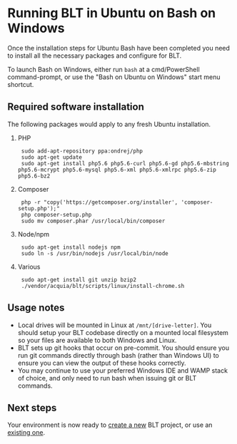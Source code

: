 # Running BLT in Ubuntu on Bash on Windows

Once the installation steps for Ubuntu Bash have been completed you need to install all the necessary packages and configure for BLT.

To launch Bash on Windows, either run `bash` at a cmd/PowerShell command-prompt, or use the "Bash on Ubuntu on Windows" start menu shortcut.

## Required software installation

The following packages would apply to any fresh Ubuntu installation.

1. PHP

        sudo add-apt-repository ppa:ondrej/php
        sudo apt-get update
        sudo apt-get install php5.6 php5.6-curl php5.6-gd php5.6-mbstring php5.6-mcrypt php5.6-mysql php5.6-xml php5.6-xmlrpc php5.6-zip php5.6-bz2

2. Composer

        php -r "copy('https://getcomposer.org/installer', 'composer-setup.php');"
        php composer-setup.php
        sudo mv composer.phar /usr/local/bin/composer

3. Node/npm

        sudo apt-get install nodejs npm
        sudo ln -s /usr/bin/nodejs /usr/local/bin/node

3. Various

        sudo apt-get install git unzip bzip2
        ./vendor/acquia/blt/scripts/linux/install-chrome.sh

## Usage notes

  - Local drives will be mounted in Linux at `/mnt/[drive-letter]`. You should setup your BLT codebase directly on a mounted local filesystem so your files are available to both Windows and Linux.
  - BLT sets up git hooks that occur on pre-commit. You should ensure you run git commands directly through bash (rather than Windows UI) to ensure you can view the output of these hooks correctly.
  - You may continue to use your preferred Windows IDE and WAMP stack of choice, and only need to run bash when issuing git or BLT commands.

## Next steps

Your environment is now ready to [create a new](creating-new-project.md) BLT project, or use an [existing one](onboarding.md).
